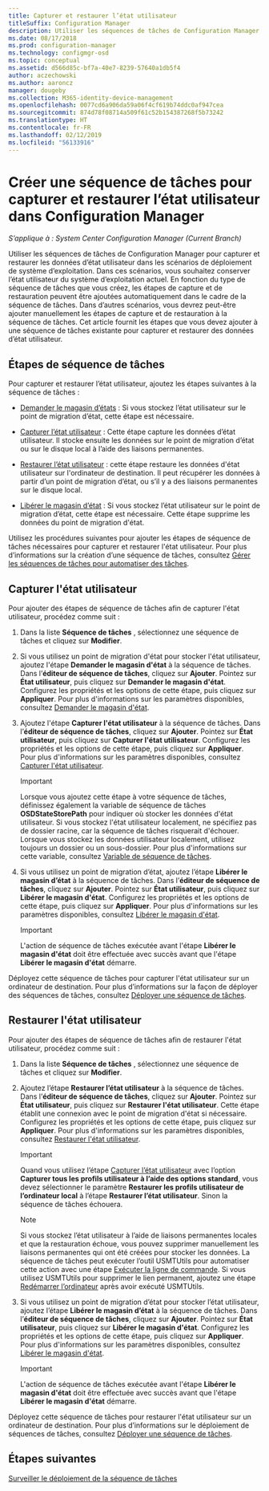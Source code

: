 ```yaml
---
title: Capturer et restaurer l’état utilisateur
titleSuffix: Configuration Manager
description: Utiliser les séquences de tâches de Configuration Manager pour capturer et restaurer les données d’état utilisateur dans les scénarios de déploiement de système d’exploitation.
ms.date: 08/17/2018
ms.prod: configuration-manager
ms.technology: configmgr-osd
ms.topic: conceptual
ms.assetid: d566d85c-bf7a-40e7-8239-57640a1db5f4
author: aczechowski
ms.author: aaroncz
manager: dougeby
ms.collection: M365-identity-device-management
ms.openlocfilehash: 0077cd6a906da59a06f4cf619b74ddc0af947cea
ms.sourcegitcommit: 874d78f08714a509f61c52b154387268f5b73242
ms.translationtype: HT
ms.contentlocale: fr-FR
ms.lasthandoff: 02/12/2019
ms.locfileid: "56133916"
---
```

# <a name="create-a-task-sequence-to-capture-and-restore-user-state-in-configuration-manager"></a>Créer une séquence de tâches pour capturer et restaurer l’état utilisateur dans Configuration Manager

 *S’applique à : System Center Configuration Manager (Current Branch)*

 Utiliser les séquences de tâches de Configuration Manager pour capturer et restaurer les données d’état utilisateur dans les scénarios de déploiement de système d’exploitation. Dans ces scénarios, vous souhaitez conserver l’état utilisateur du système d’exploitation actuel. En fonction du type de séquence de tâches que vous créez, les étapes de capture et de restauration peuvent être ajoutées automatiquement dans le cadre de la séquence de tâches. Dans d’autres scénarios, vous devrez peut-être ajouter manuellement les étapes de capture et de restauration à la séquence de tâches. Cet article fournit les étapes que vous devez ajouter à une séquence de tâches existante pour capturer et restaurer des données d’état utilisateur.  



## <a name="task-sequence-steps"></a>Étapes de séquence de tâches  

 Pour capturer et restaurer l’état utilisateur, ajoutez les étapes suivantes à la séquence de tâches :  

 - [Demander le magasin d’états](/sccm/osd/understand/task-sequence-steps#BKMK_RequestStateStore) : Si vous stockez l’état utilisateur sur le point de migration d’état, cette étape est nécessaire.  

- [Capturer l’état utilisateur](/sccm/osd/understand/task-sequence-steps#BKMK_CaptureUserState) : Cette étape capture les données d’état utilisateur. Il stocke ensuite les données sur le point de migration d’état ou sur le disque local à l’aide des liaisons permanentes.  

- [Restaurer l’état utilisateur](/sccm/osd/understand/task-sequence-steps#BKMK_RestoreUserState) : cette étape restaure les données d'état utilisateur sur l'ordinateur de destination. Il peut récupérer les données à partir d’un point de migration d’état, ou s’il y a des liaisons permanentes sur le disque local.  

- [Libérer le magasin d’état](/sccm/osd/understand/task-sequence-steps#BKMK_ReleaseStateStore) : Si vous stockez l’état utilisateur sur le point de migration d’état, cette étape est nécessaire. Cette étape supprime les données du point de migration d'état.  


 Utilisez les procédures suivantes pour ajouter les étapes de séquence de tâches nécessaires pour capturer et restaurer l'état utilisateur. Pour plus d’informations sur la création d’une séquence de tâches, consultez [Gérer les séquences de tâches pour automatiser des tâches](/sccm/osd/deploy-use/manage-task-sequences-to-automate-tasks).  



## <a name="capture-the-user-state"></a>Capturer l'état utilisateur  

 Pour ajouter des étapes de séquence de tâches afin de capturer l'état utilisateur, procédez comme suit :

1.  Dans la liste **Séquence de tâches** , sélectionnez une séquence de tâches et cliquez sur **Modifier**.  

2.  Si vous utilisez un point de migration d'état pour stocker l'état utilisateur, ajoutez l'étape **Demander le magasin d'état** à la séquence de tâches. Dans l’**éditeur de séquence de tâches**, cliquez sur **Ajouter**. Pointez sur **État utilisateur**, puis cliquez sur **Demander le magasin d'état**. Configurez les propriétés et les options de cette étape, puis cliquez sur **Appliquer**. Pour plus d'informations sur les paramètres disponibles, consultez [Demander le magasin d'état](/sccm/osd/understand/task-sequence-steps#BKMK_RequestStateStore).  

3.  Ajoutez l'étape **Capturer l'état utilisateur** à la séquence de tâches. Dans l’**éditeur de séquence de tâches**, cliquez sur **Ajouter**. Pointez sur **État utilisateur**, puis cliquez sur **Capturer l'état utilisateur**. Configurez les propriétés et les options de cette étape, puis cliquez sur **Appliquer**. Pour plus d'informations sur les paramètres disponibles, consultez [Capturer l'état utilisateur](/sccm/osd/understand/task-sequence-steps#BKMK_CaptureUserState).  

    > [!IMPORTANT]  
    >  Lorsque vous ajoutez cette étape à votre séquence de tâches, définissez également la variable de séquence de tâches **OSDStateStorePath** pour indiquer où stocker les données d'état utilisateur. Si vous stockez l'état utilisateur localement, ne spécifiez pas de dossier racine, car la séquence de tâches risquerait d'échouer. Lorsque vous stockez les données utilisateur localement, utilisez toujours un dossier ou un sous-dossier. Pour plus d'informations sur cette variable, consultez [Variable de séquence de tâches](/sccm/osd/understand/task-sequence-variables#OSDStateStorePath).  

4.  Si vous utilisez un point de migration d’état, ajoutez l’étape **Libérer le magasin d’état** à la séquence de tâches. Dans l’**éditeur de séquence de tâches**, cliquez sur **Ajouter**. Pointez sur **État utilisateur**, puis cliquez sur **Libérer le magasin d'état**. Configurez les propriétés et les options de cette étape, puis cliquez sur **Appliquer**. Pour plus d'informations sur les paramètres disponibles, consultez [Libérer le magasin d'état](/sccm/osd/understand/task-sequence-steps#BKMK_ReleaseStateStore).  

    > [!IMPORTANT]  
    >  L'action de séquence de tâches exécutée avant l'étape **Libérer le magasin d'état** doit être effectuée avec succès avant que l'étape **Libérer le magasin d'état** démarre.  


 Déployez cette séquence de tâches pour capturer l'état utilisateur sur un ordinateur de destination. Pour plus d’informations sur la façon de déployer des séquences de tâches, consultez [Déployer une séquence de tâches](/sccm/osd/deploy-use/manage-task-sequences-to-automate-tasks#BKMK_DeployTS).  



## <a name="restore-the-user-state"></a>Restaurer l'état utilisateur  

 Pour ajouter des étapes de séquence de tâches afin de restaurer l'état utilisateur, procédez comme suit :

1. Dans la liste **Séquence de tâches** , sélectionnez une séquence de tâches et cliquez sur **Modifier**.  

2. Ajoutez l’étape **Restaurer l’état utilisateur** à la séquence de tâches. Dans l’**éditeur de séquence de tâches**, cliquez sur **Ajouter**. Pointez sur **État utilisateur**, puis cliquez sur **Restaurer l'état utilisateur**. Cette étape établit une connexion avec le point de migration d'état si nécessaire. Configurez les propriétés et les options de cette étape, puis cliquez sur **Appliquer**. Pour plus d'informations sur les paramètres disponibles, consultez [Restaurer l'état utilisateur](/sccm/osd/understand/task-sequence-steps#BKMK_RestoreUserState).  

   > [!Important]  
   >  Quand vous utilisez l’étape [Capturer l’état utilisateur](/sccm/osd/understand/task-sequence-steps#BKMK_CaptureUserState) avec l’option **Capturer tous les profils utilisateur à l’aide des options standard**, vous devez sélectionner le paramètre **Restaurer les profils utilisateur de l’ordinateur local** à l’étape **Restaurer l’état utilisateur**. Sinon la séquence de tâches échouera.  

   > [!Note]  
   > Si vous stockez l’état utilisateur à l’aide de liaisons permanentes locales et que la restauration échoue, vous pouvez supprimer manuellement les liaisons permanentes qui ont été créées pour stocker les données. La séquence de tâches peut exécuter l’outil USMTUtils pour automatiser cette action avec une étape [Exécuter la ligne de commande](/sccm/osd/understand/task-sequence-steps#BKMK_RunCommandLine). Si vous utilisez USMTUtils pour supprimer le lien permanent, ajoutez une étape [Redémarrer l’ordinateur](/sccm/osd/understand/task-sequence-steps#BKMK_RestartComputer) après avoir exécuté USMTUtils.  

3. Si vous utilisez un point de migration d’état pour stocker l’état utilisateur, ajoutez l’étape **Libérer le magasin d’état** à la séquence de tâches. Dans l’**éditeur de séquence de tâches**, cliquez sur **Ajouter**. Pointez sur **État utilisateur**, puis cliquez sur **Libérer le magasin d'état**. Configurez les propriétés et les options de cette étape, puis cliquez sur **Appliquer**. Pour plus d'informations sur les paramètres disponibles, consultez [Libérer le magasin d'état](/sccm/osd/understand/task-sequence-steps#BKMK_ReleaseStateStore).  

   > [!IMPORTANT]  
   >  L'action de séquence de tâches exécutée avant l'étape **Libérer le magasin d'état** doit être effectuée avec succès avant que l'étape **Libérer le magasin d'état** démarre.  


 Déployez cette séquence de tâches pour restaurer l'état utilisateur sur un ordinateur de destination. Pour plus d’informations sur le déploiement de séquences de tâches, consultez [Déployer une séquence de tâches](/sccm/osd/deploy-use/manage-task-sequences-to-automate-tasks#BKMK_DeployTS).  



## <a name="next-steps"></a>Étapes suivantes

[Surveiller le déploiement de la séquence de tâches](/sccm/osd/deploy-use/monitor-operating-system-deployments#BKMK_TSDeployStatus)

